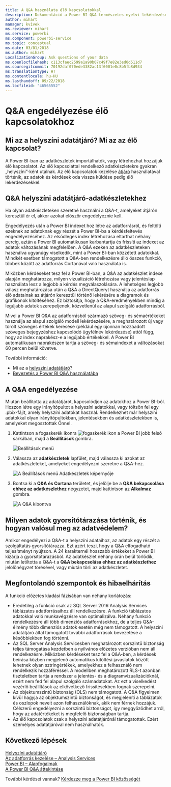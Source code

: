 ```yaml
---
title: A Q&A használata élő kapcsolatokkal
description: Dokumentáció a Power BI Q&A természetes nyelvi lekérdezések Analysis Services-adatokkal és helyszíni adatátjáróval kialakított élő kapcsolatokkal történő használatához.
author: mihart
manager: kvivek
ms.reviewer: mihart
ms.service: powerbi
ms.component: powerbi-service
ms.topic: conceptual
ms.date: 03/01/2018
ms.author: mihart
LocalizationGroup: Ask questions of your data
ms.openlocfilehash: c113cfaec2599a1a90b07c49f7e82e3ed0d511d7
ms.sourcegitcommit: 70192daf070ede3382ac13f6001e0c8b5fb8d934
ms.translationtype: HT
ms.contentlocale: hu-HU
ms.lasthandoff: 09/22/2018
ms.locfileid: "46565552"
---
```

# <a name="enable-qa-for-live-connections"></a>Q&A engedélyezése élő kapcsolatokhoz
## <a name="what-is-on-premises-data-gateway--what-is-a-live-connection"></a>Mi az a helyszíni adatátjáró?  Mi az az élő kapcsolat?
A Power BI-ban az adatkészletek importálhatók, vagy létrehozhat hozzájuk élő kapcsolatot. Az élő kapcsolattal rendelkező adatkészletekre gyakran „helyszíni”-ként utalnak. Az élő kapcsolatok kezelése [átjáró](../service-gateway-onprem.md) használatával történik, az adatok és kérdések oda vissza küldése pedig élő lekérdezésekkel.

## <a name="qa-for-on-premises-data-gateway-datasets"></a>Q&A helyszíni adatátjáró-adatkészletekhez
Ha olyan adatkészleteken szeretné használni a Q&A-t, amelyeket átjárón keresztül ér el, akkor azokat először engedélyeznie kell.

Engedélyezés után a Power BI indexet hoz létre az adatforrásról, és feltölti ezeknek az adatoknak egy részét a Power BI-ba a kérdésfeltevés engedélyezéséhez. Az elsődleges index létrehozása eltarthat néhány percig, aztán a Power BI automatikusan karbantartja és frissíti az indexet az adatok változásának megfelelően. A Q&A ezeken az adatkészleteken használva ugyanúgy viselkedik, mint a Power BI-ban közzétett adatokkal. Mindkét esetben támogatott a Q&A-ben rendelkezésre álló összes funkció, többek között az adatforrás Cortanával való használata is.

Miközben kérdéseket tesz fel a Power BI-ban, a Q&A az adatkészlet indexe alapján meghatározza, milyen vizualizáció létrehozása vagy jelentéslap használata lesz a legjobb a kérdés megválaszolására. A lehetséges legjobb válasz meghatározása után a Q&A a DirectQueryt használja az adatforrás élő adatainak az átjárón keresztül történő lekérésére a diagramok és grafikonok kitöltéséhez. Ez biztosítja, hogy a Q&A-eredményekben mindig a legújabb adatok szerepeljenek, közvetlenül az alapul szolgáló adatforrásból.

Mivel a Power BI Q&A az adatforrásból származó szöveg- és sémaértékeket használja az alapul szolgáló modell lekérdezésére, a meghatározott új vagy törölt szöveges értékek keresése (például egy újonnan hozzáadott szöveges bejegyzéshez kapcsolódó ügyfélnév lekérdezése) attól függ, hogy az index naprakész-e a legújabb értékekkel. A Power BI automatikusan naprakészen tartja a szöveg- és sémaindexet a változásokat 60 percen belül követve.

További információ:

* Mi az a [helyszíni adatátjáró](../service-gateway-onprem.md)?
* [Bevezetés a Power BI Q&A használatába](end-user-q-and-a.md)

## <a name="enable-qa"></a>A Q&A engedélyezése
Miután beállította az adatátjárót, kapcsolódjon az adatokhoz a Power BI-ból.  Hozzon létre egy irányítópultot a helyszíni adatokkal, vagy töltsön fel egy .pbix-fájlt, amely helyszíni adatokat használ.  Rendelkezhet már helyszíni adatokkal olyan irányítópultokban, jelentésekben és adatkészletekben is, amelyeket megosztottak Önnel.

1. Kattintson a fogaskerék ikonra ![fogaskerék ikon](./media/end-user-q-and-a-direct-query/power-bi-cog.png) a Power BI jobb felső sarkában, majd a **Beállítások** gombra.
   
   ![Beállítások menü](./media/end-user-q-and-a-direct-query/powerbi-settings.png)
2. Válassza az **adatkészletek** lapfület, majd válassza ki azokat az adatkészleteket, amelyeket engedélyezni szeretne a Q&A-hez.
   
   ![A Beállítások menü Adatkészletek képernyője](./media/end-user-q-and-a-direct-query/power-bi-q-and-a-settings.png)
3. Bontsa ki a **Q&A és Cortana** területet, és jelölje be a **Q&A bekapcsolása ehhez az adatkészlethez** négyzetet, majd kattintson az **Alkalmaz** gombra.
   
    ![A Q&A kibontva](./media/end-user-q-and-a-direct-query/power-bi-q-and-a-directquery.png)

## <a name="what-data-is-cached-and-how-is-privacy-protected"></a>Milyen adatok gyorsítótárazása történik, és hogyan valósul meg az adatvédelem?
Amikor engedélyezi a Q&A-t a helyszíni adataihoz, az adatok egy részét a szolgáltatás gyorsítótárazza. Ezt azért teszi, hogy a Q&A elfogadható teljesítményt nyújtson. A 24 karakternél hosszabb értékeket a Power BI kizárja a gyorsítótárazásból. Az adatkészlet néhány órán belül törlődik, miután letiltotta a Q&A-t a **Q&A bekapcsolása ehhez az adatkészlethez** jelölőnégyzet törésével, vagy miután törli az adatkészletet.

## <a name="considerations-and-troubleshooting"></a>Megfontolandó szempontok és hibaelhárítás
A funkció előzetes kiadási fázisában van néhány korlátozás:

* Eredetileg a funkció csak az SQL Server 2016 Analysis Services táblázatos adatforrásaihoz áll rendelkezésre. A funkció táblázatos adatokkal való munkavégzésre van optimalizálva. Néhány funkció rendelkezésre áll több dimenziós adatforrásokhoz, de a teljes Q&A-élmény több dimenziós adatok esetén még nem támogatott. A helyszíni adatátjáró által támogatott további adatforrások bevezetése a későbbiekben fog történni.
* Az SQL Server Analysis Servicesben meghatározott sorszintű biztonság teljes támogatása kezdetben a nyilvános előzetes verzióban nem áll rendelkezésre. Miközben kérdéseket tesz fel a Q&A-ben, a kérdések beírása közben megjelenő automatikus kitöltési javaslatok között lehetnek olyan sztringértékek, amelyekhez a felhasználó nem rendelkezik hozzáféréssel. A modellben meghatározott RLS-t azonban tiszteletben tartja a rendszer a jelentés- és a diagramvizualizációknál, ezért nem fed fel alapul szolgáló számadatokat. Az ezt a viselkedést vezérlő beállítások az elkövetkező frissítésekben fognak szerepelni.
* Az objektumszintű biztonság (OLS) nem támogatott. A Q&A figyelmen kívül hagyja az objektumszintű biztonságot, és megjeleníti a táblázatok és oszlopok neveit azon felhasználóknak, akik nem férnek hozzájuk. Célszerű engedélyezni a sorszintű biztonságot, így meggyőződhet arról, hogy az adatértékeket is megfelelő biztonságban tartja. 
* Az élő kapcsolatok csak a helyszíni adatátjárónál támogatottak. Ezért személyes adatátjáróval nem használhatók.

## <a name="next-steps"></a>Következő lépések
[Helyszíni adatátjáró](../service-gateway-onprem.md)  
[Az adatforrás kezelése – Analysis Services](../service-gateway-enterprise-manage-ssas.md)  
[Power BI – Alapfogalmak](end-user-basic-concepts.md)  
[A Power BI Q&A áttekintése](end-user-q-and-a.md)  

További kérdései vannak? [Kérdezze meg a Power BI közösségét](http://community.powerbi.com/)

